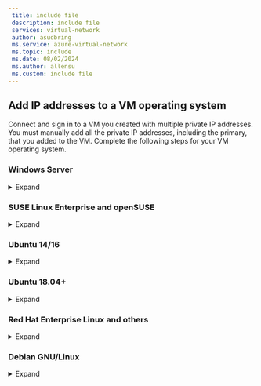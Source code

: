 ```yaml
---
 title: include file
 description: include file
 services: virtual-network
 author: asudbring
 ms.service: azure-virtual-network
 ms.topic: include
 ms.date: 08/02/2024
 ms.author: allensu
 ms.custom: include file
---
```


## <a name="os-config"></a>Add IP addresses to a VM operating system

Connect and sign in to a VM you created with multiple private IP addresses. You must manually add all the private IP addresses, including the primary, that you added to the VM. Complete the following steps for your VM operating system.

### Windows Server

<details>
  <summary>Expand</summary>

1. Open a command prompt or PowerShell.

2. Enter **`ipconfig /all`** at the command line. You'll see the **Primary** private IP address that was assigned through DHCP.

3. Enter **`ncpa.cpl`** at the command line to open the **Network Connections** configuration.

4. Open the **Properties** for the network adapter assigned the new IP addresses.

5. Double-click **Internet Protocol Version 4 (TCP/IPv4)**.

6. Select **Use the following IP address:**. Enter the following values.

    | Setting | Value |
    | ------- | ----- |
    | **IP address:** | Enter the **Primary** private IP address. |
    | **Subnet mask:** | Enter a subnet mask based on your IP address. </br> For example, if the subnet is a **/24** subnet then the subnet mask is **255.255.255.0**. |
    | **Default gateway:** | The first IP address in the subnet. </br> If your subnet is **10.0.0.0/24**, then the gateway IP address is **10.0.0.1**. |

7. Select **Use the following DNS server addresses:**. Enter the following values.

    | Setting | Value |
    | ------- | ----- |
    | **Preferred DNS server:** | Enter your primary DNS server. </br> Enter the IP address of **168.63.129.16** to use the default Azure provided DNS. |

8. Select the **Advanced** button.

9. Select **Add**.

10. Enter the private **IP address** you added to the Azure network interface. Enter the corresponding **Subnet mask**. Select **Add**.

11. Repeat the previous steps to add any additional private IP addresses that you added to the Azure network interface.

> [!IMPORTANT]
> You should never manually assign the public IP address assigned to an Azure virtual machine within the virtual machine's operating system. When you manually set the IP address within the operating system, ensure that it's the same address as the private IP address assigned to the Azure network interface. Failure to assign the address correctly can cause loss of connectivity to the virtual machine. For more information, see [Change IP address settings](../articles/virtual-network/ip-services/virtual-network-network-interface-addresses.md#change-ip-address-settings).
>
For more information about private IP addresses, see [Private IP address](../articles/virtual-network/ip-services/virtual-network-network-interface-addresses.md#private).

12. Select **OK** to close the secondary IP address settings.

13. Select **OK** to close the adapter settings. Your RDP connection will re-establish.

14. Open a command prompt or PowerShell.

15. Enter **`ipconfig /all`** at the command line.

16. Verify the primary and secondary private IP addresses have been added to the configuration.

    ```powershell
    PS C:\Users\azureuser> ipconfig /all

    Windows IP Configuration

       Host Name . . . . . . . . . . . . : myVM
       Primary Dns Suffix  . . . . . . . :
       Node Type . . . . . . . . . . . . : Hybrid
       IP Routing Enabled. . . . . . . . : No
       WINS Proxy Enabled. . . . . . . . : No

    Ethernet adapter Ethernet:

       Connection-specific DNS Suffix  . :
       Description . . . . . . . . . . . : Microsoft Hyper-V Network Adapter
       Physical Address. . . . . . . . . : 00-0D-3A-E6-CE-A3
       DHCP Enabled. . . . . . . . . . . : No
       Autoconfiguration Enabled . . . . : Yes
       Link-local IPv6 Address . . . . . : fe80::a8d1:11d5:3ab2:6a51%5(Preferred)
       IPv4 Address. . . . . . . . . . . : 10.1.0.4(Preferred)
       Subnet Mask . . . . . . . . . . . : 255.255.255.0
       IPv4 Address. . . . . . . . . . . : 10.1.0.5(Preferred)
       Subnet Mask . . . . . . . . . . . : 255.255.255.0
       IPv4 Address. . . . . . . . . . . : 10.1.0.6(Preferred)
       Subnet Mask . . . . . . . . . . . : 255.255.255.0
       Default Gateway . . . . . . . . . : 10.1.0.1
       DHCPv6 IAID . . . . . . . . . . . : 100666682
       DHCPv6 Client DUID. . . . . . . . : 00-01-00-01-2A-A8-26-B1-00-0D-3A-E6-CE-A3
       DNS Servers . . . . . . . . . . . : 168.63.129.16
       NetBIOS over Tcpip. . . . . . . . : Enabled
    ```

17. Ensure the primary private IP address used in windows is the same as the primary IP address of the Azure VM network interface. For more information, see [No Internet access from Azure Windows VM that has multiple IP addresses](https://support.microsoft.com/help/4040882/no-internet-access-from-azure-windows-vm-that-has-multiple-ip-addresse).

#### Validation (Windows Server)

To validate connectivity to the internet from the secondary IP configuration via the public IP, use the following command. Replace 10.1.0.5 with the secondary private IP address you added to the Azure VM network interface.

```powershell
ping -S 10.1.0.5 outlook.com
```
 
> [!NOTE]
> For secondary IP configurations, you can ping to the Internet if the configuration has a public IP address associated with it. For primary IP configurations, a public IP address is not required to ping to the Internet.

</details>

### SUSE Linux Enterprise and openSUSE
 
<details>
  <summary>Expand</summary>
 
SUSE-based distributions use the <code>cloud-netconfig</code> plugin from the <code>cloud-netconfig-azure</code> package to manage additional IP addresses. No manual configuration is required on the part of the administrator. The first IP address of an interface set on the platform is assigned via DHCP. The cloud-netconfig plugin then probes the Azure Instance Metadata Service API continuously (once per minute) for additional IP addresses assigned to the interface and adds/removes them as secondary IP addresses automatically.

This plugin should be installed and enabled on new images by default.  Configuration steps for old workloads can be found here: https://www.suse.com/c/multi-nic-cloud-netconfig-ec2-azure/.

</details>

### Ubuntu 14/16

<details>
  <summary>Expand</summary>

We recommend looking at the latest documentation for your Linux distribution. 

1. Open a terminal window.

2. Ensure you're the root user. If you aren't, enter the following command:

   ```bash
   sudo -i
   ```

3. Update the configuration file of the network interface (assuming **‘eth0’**).

   * Keep the existing line item for dhcp. The primary IP address remains configured as it was previously.
   
   * Add a configuration for an additional static IP address with the following commands:

     ```bash
     cd /etc/network/interfaces.d/
     ls
     ```

     You should see a .cfg file.

4. Open the file. You should see the following lines at the end of the file:

   ```bash
   auto eth0
   iface eth0 inet dhcp
   ```

5. Add the following lines after the lines that exist in the file. Replace **`10.1.0.5`** with your private IP address and subnet mask.

   ```bash
   iface eth0 inet static
   address 10.1.0.5
   netmask 255.255.255.0
   ```
    
    To add additional private IP addresses, edit the file and add the new private IP addresses on subsequent lines:

    ```bash
    iface eth0 inet static
    address 10.1.0.5
    netmask 255.255.255.0
    iface eth0 inet static
    address 10.1.0.6
    netmask 255.255.255.0
    ```

6. Save the file by using the following command:

   ```bash
   :wq
   ```

7. Reset the network interface with the following command:

   ```bash
   ifdown eth0 && ifup eth0
   ```

   > [!IMPORTANT]
   > Execute both ifdown and ifup in the same line if using a remote connection.
   >

8. Verify the IP address is added to the network interface with the following command:

   ```bash
   ip addr list eth0
   ```

   You should see the IP address you added as part of the list. Example:

    ```bash
    2: eth0: <BROADCAST,MULTICAST,UP,LOWER_UP> mtu 1500 qdisc mq state UP group default qlen 1000
    link/ether 00:0d:3a:04:45:16 brd ff:ff:ff:ff:ff:ff
    inet 10.1.0.5/24 brd 10.1.0.255 scope global eth0
       valid_lft forever preferred_lft forever
    inet 10.1.0.6/24 brd 10.1.0.255 scope global secondary eth0
       valid_lft forever preferred_lft forever
    inet 10.1.0.4/24 brd 10.1.0.255 scope global secondary eth0
       valid_lft forever preferred_lft forever
    inet6 fe80::20d:3aff:fe04:4516/64 scope link
       valid_lft forever preferred_lft forever
    ```

#### Validation (Ubuntu 14/16)

To ensure you're able to connect to the internet from your secondary IP configuration via the public IP associated with it, use the following command:

```bash
ping -I 10.1.0.5 outlook.com
```

> [!NOTE]
> For secondary IP configurations, you can only ping to the Internet if the configuration has a public IP address associated with it. For primary IP configurations, a public IP address is not required to ping to the Internet.

For Linux VMs, when attempting to validate outbound connectivity from a secondary NIC, you may need to add appropriate routes. See appropriate documentation for your Linux distribution. The following is one method to accomplish this:

```bash
echo 150 custom >> /etc/iproute2/rt_tables 

ip rule add from 10.1.0.5 lookup custom
ip route add default via 10.1.0.1 dev eth2 table custom
```

- Ensure to replace:
  
  - **10.1.0.5** with the private IP address that has a public IP address associated to it
  
  - **10.1.0.1** to your default gateway
  
  - **eth2** to the name of your secondary NIC

</details>

### Ubuntu 18.04+

<details>
  <summary>Expand</summary>

Ubuntu 18.04 and above have changed to **`netplan`** for OS network management. We recommend looking at the latest documentation for your Linux distribution. 

1. Open a terminal window.

2. Ensure you're the root user. If you are not, enter the following command:

    ```bash
    sudo -i
    ```

3. Create a file for the second interface and open it in a text editor:

    ```bash
    vi /etc/netplan/60-static.yaml
    ```

4. Add the following lines to the file, replacing **`10.1.0.5/24`** with your IP and subnet mask:

    ```bash
    network:
        version: 2
        ethernets:
            eth0:
                addresses:
                    - 10.1.0.5/24
    ```
    To add additional private IP addresses, edit the file and add the new private IP addresses on subsequent lines:

    ```bash
    network:
        version: 2
        ethernets:
            eth0:
                addresses:
                    - 10.1.0.5/24
                    - 10.1.0.6/24
    ```

5. Save the file by using the following command:

    ```bash
    :wq
    ```

6. Test the changes with [netplan try](https://manpages.ubuntu.com/manpages/kinetic/en/man8/netplan-try.8.html) to confirm syntax:

    ```bash
    netplan try
    ```

    > [!NOTE]
    > `netplan try` will apply the changes temporarily and roll the changes back after 120 seconds. If there is a loss of connectivity, please wait 120 seconds, and then reconnect. At that time, the changes will have been rolled back.

7. Assuming no issues with **`netplan try`**, apply the configuration changes:

    ```bash
    netplan apply
    ```

8. Verify the IP address is added to the network interface with the following command:

    ```bash
    ip addr list eth0
    ```

    You should see the IP address you added as part of the list. Example:

    ```bash
    2: eth0: <BROADCAST,MULTICAST,UP,LOWER_UP> mtu 1500 qdisc mq state UP group default qlen 1000
    link/ether 00:0d:3a:04:45:16 brd ff:ff:ff:ff:ff:ff
    inet 10.1.0.5/24 brd 10.1.0.255 scope global eth0
       valid_lft forever preferred_lft forever
    inet 10.1.0.6/24 brd 10.1.0.255 scope global secondary eth0
       valid_lft forever preferred_lft forever
    inet 10.1.0.4/24 brd 10.1.0.255 scope global secondary eth0
       valid_lft forever preferred_lft forever
    inet6 fe80::20d:3aff:fe04:4516/64 scope link
       valid_lft forever preferred_lft forever
    ```

#### Validation (Ubuntu 18.04+)

To ensure you're able to connect to the internet from your secondary IP configuration via the public IP associated with it, use the following command:

```bash
ping -I 10.1.0.5 outlook.com
```

>[!NOTE]
>For secondary IP configurations, you can only ping to the Internet if the configuration has a public IP address associated with it. For primary IP configurations, a public IP address isn't required to ping to the Internet.

For Linux VMs, when trying to validate outbound connectivity from a secondary NIC, you may need to add appropriate routes. There are many ways to do this. Please see appropriate documentation for your Linux distribution. The following is one method to accomplish this:

```bash
echo 150 custom >> /etc/iproute2/rt_tables 

ip rule add from 10.1.0.5 lookup custom
ip route add default via 10.1.0.1 dev eth2 table custom
```

- Ensure you replace:
  
  - **10.1.0.5** with the private IP address that has a public IP address associated to it
  
  - **10.1.0.1** to your default gateway
  
  - **eth2** to the name of your secondary NIC

</details>

### Red Hat Enterprise Linux and others

<details>
  <summary>Expand</summary>

>[!NOTE]
>To configure the additional IP addresses in RHEL10.x it's enough to restart NetworkManger with: `systemctl restart NetworkManger.service`. No additional steps are required. 

1. Open a terminal window.

2. Ensure you're the root user. If you aren't, enter the following command:

    ```bash
    sudo -i
    ```

3. Enter your password and follow instructions as prompted. Once you're the root user, go to the network scripts folder with the following command:

    ```bash
    cd /etc/sysconfig/network-scripts
    ```

4. List the related ifcfg files using the following command:

    ```bash
    ls ifcfg-*
    ```

    You should see **ifcfg-eth0** as one of the files.

5. To add an IP address, create a configuration file for it as shown below. Note that one file must be created for each IP configuration.

    ```bash
    touch ifcfg-eth0:0
    ```

6. Open the *ifcfg-eth0:0* file with the following command:

    ```bash
    vi ifcfg-eth0:0
    ```

7. Add content to the file, **eth0:0** in this case, with the following command. Replace **`10.1.0.5`** with your additional private IP address and subnet mask.

    ```bash
    DEVICE=eth0:0
    BOOTPROTO=static
    ONBOOT=yes
    IPADDR=10.1.0.5
    NETMASK=255.255.255.0
    ```

8. Save the file with the following command:

    ```bash
    :wq
    ```

9. To add additional private IP addresses to the network configuration, create additional config files and add the IP information into the file.

    ```bash
    touch ifcfg-eth0:1
    ```

        
    ```bash
    vi ifcfg-eth0:1
    ```

    ```bash
    DEVICE=eth0:1
    BOOTPROTO=static
    ONBOOT=yes
    IPADDR=10.1.0.6
    NETMASK=255.255.255.0
    ```

    ```bash
    :wq
    ```

9. Restart the network services and make sure the changes are successful by running the following commands:

    ```bash
    systemctl restart NetworkManager.service
    ifconfig
    ```

    You should see the IP address or addresses you added in the list returned.

    ```bash
    eth0: flags=4163<UP,BROADCAST,RUNNING,MULTICAST>  mtu 1500
        inet 10.1.0.4  netmask 255.255.255.0  broadcast 10.1.0.255
        inet6 fe80::6245:bdff:fe7d:704a  prefixlen 64  scopeid 0x20<link>
        ether 60:45:bd:7d:70:4a  txqueuelen 1000  (Ethernet)
        RX packets 858  bytes 244215 (238.4 KiB)
        RX errors 0  dropped 0  overruns 0  frame 0
        TX packets 1021  bytes 262077 (255.9 KiB)
        TX errors 0  dropped 0 overruns 0  carrier 0  collisions 0

    eth0:0: flags=4163<UP,BROADCAST,RUNNING,MULTICAST>  mtu 1500
        inet 10.1.0.5  netmask 255.255.255.0  broadcast 10.1.0.255
        ether 60:45:bd:7d:70:4a  txqueuelen 1000  (Ethernet)

    eth0:1: flags=4163<UP,BROADCAST,RUNNING,MULTICAST>  mtu 1500
        inet 10.1.0.6  netmask 255.255.255.0  broadcast 10.1.0.255
        ether 60:45:bd:7d:70:4a  txqueuelen 1000  (Ethernet)
    ```

#### Validation (Red Hat and others)

To ensure you're able to connect to the internet from your secondary IP configuration via the public IP associated with it, use the following command:

```bash
ping -I 10.0.0.5 outlook.com
```
>[!NOTE]
>For secondary IP configurations, you can only ping to the Internet if the configuration has a public IP address associated with it. For primary IP configurations, a public IP address is not required to ping to the Internet.

For Linux VMs, when attempting to validate outbound connectivity from a secondary NIC, you may need to add appropriate routes. Please see appropriate documentation for your Linux distribution. The following is one method to accomplish this:

```bash
echo 150 custom >> /etc/iproute2/rt_tables 

ip rule add from 10.1.0.5 lookup custom
ip route add default via 10.1.0.1 dev eth2 table custom
```

- Ensure to replace:
  
  - **10.0.0.5** with the private IP address that has a public IP address associated to it
  
  - **10.0.0.1** to your default gateway
  
  - **eth2** to the name of your secondary NIC


</details>

### Debian GNU/Linux

<details>
  <summary>Expand</summary>

We recommend looking at the latest documentation for your Linux distribution. 

1. Open a terminal window.

2. Ensure you're the root user. If you aren't, enter the following command:

   ```bash
   sudo -i
   ```

3. Update the configuration file of the network interface (assuming **‘eth0’**).

   * Keep the existing line item for dhcp. The primary IP address remains configured as it was previously.
   
   * Add a configuration for an additional static IP address with the following commands:

     ```bash
     cd /etc/network/interfaces.d/
     ls
     ```

     You should see a .cfg file.

4. Open the file. You should see the following lines at the end of the file:

   ```bash
   auto eth0
   iface eth0 inet dhcp
   ```

5. Add the following lines after the lines that exist in the file. Replace **`10.1.0.5`** with your private IP address and subnet mask.

   ```bash
   iface eth0 inet static
   address 10.1.0.5
   netmask 255.255.255.0
   ```
    
    To add additional private IP addresses, edit the file and add the new private IP addresses on subsequent lines:

    ```bash
    iface eth0 inet static
    address 10.1.0.5
    netmask 255.255.255.0
    iface eth0 inet static
    address 10.1.0.6
    netmask 255.255.255.0
    ```

6. Save the file by using the following command:

   ```bash
   :wq
   ```

7. Restart networking services for the changes to take effect. For Debian 8 and above, this can be done using below command :

   ```bash
   systemctl restart networking
   ```
   For prior versions of Debian, you can use below commands:

   ```bash
   service networking restart
   ```

8. Verify the IP address is added to the network interface with the following command:

   ```bash
   ip addr list eth0
   ```

   You should see the IP address you added as part of the list. Example:

    ```bash
    2: eth0: <BROADCAST,MULTICAST,UP,LOWER_UP> mtu 1500 qdisc mq state UP group default qlen 1000
    link/ether 00:0d:3a:04:45:16 brd ff:ff:ff:ff:ff:ff
    inet 10.1.0.5/24 brd 10.1.0.255 scope global eth0
       valid_lft forever preferred_lft forever
    inet 10.1.0.6/24 brd 10.1.0.255 scope global secondary eth0
       valid_lft forever preferred_lft forever
    inet 10.1.0.4/24 brd 10.1.0.255 scope global secondary eth0
       valid_lft forever preferred_lft forever
    inet6 fe80::20d:3aff:fe04:4516/64 scope link
       valid_lft forever preferred_lft forever
    ```

#### Validation (Debian GNU/Linux)

To ensure you're able to connect to the internet from your secondary IP configuration via the public IP associated with it, use the following command:

```bash
ping -I 10.1.0.5 outlook.com
```

> [!NOTE]
> For secondary IP configurations, you can only ping to the Internet if the configuration has a public IP address associated with it. For primary IP configurations, a public IP address is not required to ping to the Internet.

For Linux VMs, when attempting to validate outbound connectivity from a secondary NIC, you may need to add appropriate routes. See appropriate documentation for your Linux distribution. The following is one method to accomplish this:

```bash
echo 150 custom >> /etc/iproute2/rt_tables 

ip rule add from 10.1.0.5 lookup custom
ip route add default via 10.1.0.1 dev eth2 table custom
```

- Ensure to replace:
  
  - **10.1.0.5** with the private IP address that has a public IP address associated to it
  
  - **10.1.0.1** to your default gateway
  
  - **eth2** to the name of your secondary NIC

</details>
